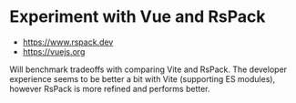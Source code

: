 # Experiment with Vue and RsPack

- https://www.rspack.dev
- https://vuejs.org

Will benchmark tradeoffs with comparing Vite and RsPack. The developer experience seems to be better a bit with Vite (supporting ES modules), however RsPack is more refined and performs better.
